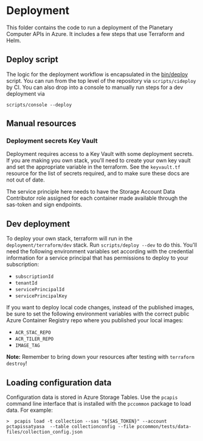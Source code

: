# Deployment

This folder contains the code to run a deployment of the Planetary Computer APIs in Azure. It includes a few steps that use Terraform and Helm.

## Deploy script

The logic for the deployment workflow is encapsulated in the [bin/deploy](bin/deploy) script. You can run from the top level of the repository via `scripts/cideploy` by CI. You can also drop into a console to manually run steps for a dev deployment via

```
scripts/console --deploy
```

## Manual resources

### Deployment secrets Key Vault

Deployment requires access to a Key Vault with some deployment secrets. If you are making you own stack, you'll need to create your own key vault and set the appropriate variable in the terraform. See the `keyvault.tf` resource for the list of secrets required, and to make sure these docs
are not out of date.

The service principle here needs to have the Storage Account Data Contributor role assigned for each container made available through the sas-token and sign endpoints.

## Dev deployment

To deploy your own stack, terraform will run in
the `deployment/terraform/dev` stack. Run `scripts/deploy --dev` to do this. You'll need the following
environment variables set according with the credential
information for a service principal that has permissions
to deploy to your subscription:

- `subscriptionId`
- `tenantId`
- `servicePrincipalId`
- `servicePrincipalKey`

If you want to deploy local code changes, instead of the published images, be
sure to set the following environment variables with the correct public Azure
Container Registry repo where you published your local images:

- `ACR_STAC_REPO`
- `ACR_TILER_REPO`
- `IMAGE_TAG`

__Note:__ Remember to bring down your resources after testing with `terraform destroy`!

## Loading configuration data

Configuration data is stored in Azure Storage Tables. Use the `pcapis` command line interface that is installed with the `pccommon` package to load data. For example:

```
>  pcapis load -t collection --sas "${SAS_TOKEN}" --account pctapissatyasa  --table collectionconfig --file pccommon/tests/data-files/collection_config.json
```
